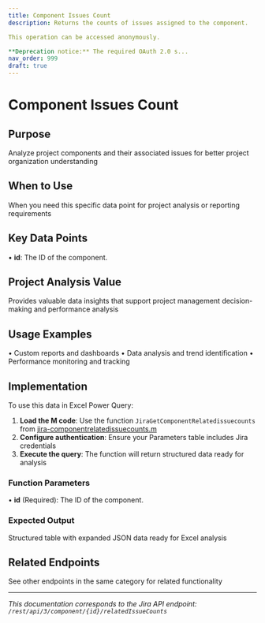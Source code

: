 ```yaml
---
title: Component Issues Count
description: Returns the counts of issues assigned to the component.

This operation can be accessed anonymously.

**Deprecation notice:** The required OAuth 2.0 s...
nav_order: 999
draft: true
---
```


# Component Issues Count

## Purpose
Analyze project components and their associated issues for better project organization understanding

## When to Use
When you need this specific data point for project analysis or reporting requirements

## Key Data Points
• **id**: The ID of the component.

## Project Analysis Value
Provides valuable data insights that support project management decision-making and performance analysis

## Usage Examples
• Custom reports and dashboards
• Data analysis and trend identification
• Performance monitoring and tracking

## Implementation
To use this data in Excel Power Query:

1. **Load the M code**: Use the function `JiraGetComponentRelatedissuecounts` from [jira-componentrelatedissuecounts.m](../assets/jira-componentrelatedissuecounts.m)
2. **Configure authentication**: Ensure your Parameters table includes Jira credentials
3. **Execute the query**: The function will return structured data ready for analysis

### Function Parameters
• **id** (Required): The ID of the component.

### Expected Output
Structured table with expanded JSON data ready for Excel analysis

## Related Endpoints
See other endpoints in the same category for related functionality

---
*This documentation corresponds to the Jira API endpoint: `/rest/api/3/component/{id}/relatedIssueCounts`*
